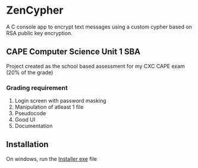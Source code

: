 # ZenCypher
A C console app to encrypt text messages using a custom cypher based on RSA public key encryption.

## CAPE Computer Science Unit 1 SBA
Project created as the school based assessment for my CXC CAPE exam (20% of the grade)

### Grading requirement
1. Login screen with password masking
2. Manipulation of atleast 1 file
3. Pseudocode
4. Good UI
5. Documentation 

## Installation
On windows, run the [Installer exe](bin/Debug/ZenCypherInstaller.exe) file

